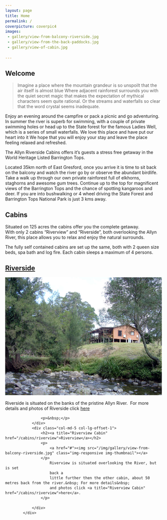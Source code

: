 ```yaml
---
layout: page
title: Home
permalink: /
coverpicture: coverpic4
images:
 - gallery/view-from-balcony-riverside.jpg
 - gallery/view-from-the-back-paddocks.jpg
 - gallery/view-of-cabin.jpg
 
---
```

## Welcome

> Imagine a place where the mountain grandeur is so unspoilt that the air itself is almost   blue Where adjacent rainforest surrounds you with the quiet secret magic that makes the expectation of mythical characters seem quite rational. Or the streams and waterfalls so clear that the word crystal seems inadequate.



Enjoy an evening around the campfire or pack a picnic and go adventuring. In summer the
river is superb for swimming, with a couple of private swimming holes or head up to the 
State forest for the famous Ladies Well, which is a series of small waterfalls.
We love this place and have put our heart into it
We hope that you will enjoy your stay and leave the place feeling relaxed and refreshed.

The Allyn Riverside Cabins offers it’s guests a stress free getaway in the World
Heritage Listed Barrington Tops.

Located 35km north of East Gresford, once you arrive it is time to sit back on the balcony and watch the river go by or observe the abundant birdlife. Take a walk up through our own private rainforest full of elkhorns, staghorns and awesome gum trees. Continue up to the top for magnificent views of the Barrington Tops and the chance of spotting kangaroos and deer. If you are into bushwalking or 4 wheel driving the State Forest and Barrington Tops National Park is just 3 kms away.


## Cabins

Situated on 125 acres the cabins offer you the complete getaway.<br> With only 2 cabins “Riverview” and “Riverside”, both overlooking the Allyn River, this place allows you to relax and enjoy the natural surrounds.

The fully self contained cabins are set up the same, both with 2 queen size beds, spa bath and log fire. Each cabin sleeps a maximum of 4 persons.

<div class="row">
<div class="col-lg-5">
<h2><a title="Riverside Cabin" href="/cabins/riverside">Riverside</a></h2>

  <p>
      <a href="/cabins/riverside"><img src="/img/gallery/view-of-cabin.jpg" class="img-responsive img-thumbnail"></a>
  </p>

  <p>Riverside is situated on the banks of the pristine Allyn River.&nbsp; For more details and photos of Riverside click <a title="Riverside CAbin" href="#">here</a>
  </p>

                    <p>&nbsp;</p>
                </div>
                <div class="col-md-5 col-lg-offset-1">
                    <h2><a title="Riverview Cabin" href="/cabins/riverview">Riverview</a></h2>
                    <p>
                        <a href="#"><img src="/img/gallery/view-from-balcony-riverside.jpg" class="img-responsive img-thumbnail"></a>
                    </p>
                        Riverview is situated overlooking the River, but is set
                        back a
                        little further then the other cabin, about 50 metres back from the river.&nbsp; For more details&nbsp;
                        and photos click <a title="Riverview Cabin" href="/cabins/riverview">here</a>.
                    </p>

                </div>
            </div>
